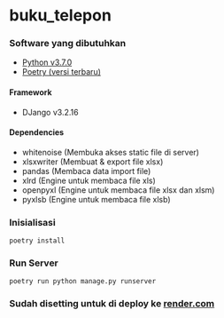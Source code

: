 # buku_telepon

### Software yang dibutuhkan

- [Python v3.7.0](https://www.python.org/downloads/release/python-370)
- [Poetry (versi terbaru)](https://python-poetry.org)

#### Framework

- DJango v3.2.16

#### Dependencies

- whitenoise (Membuka akses static file di server)
- xlsxwriter (Membuat & export file xlsx)
- pandas (Membaca data import file)
- xlrd (Engine untuk membaca file xls)
- openpyxl (Engine untuk membaca file xlsx dan xlsm)
- pyxlsb (Engine untuk membaca file xlsb)

### Inisialisasi

```
poetry install
```

### Run Server

```
poetry run python manage.py runserver
```

### Sudah disetting untuk di deploy ke [render.com](https://render.com)
